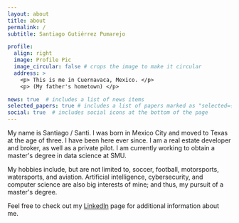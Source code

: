 ```yaml
---
layout: about
title: about
permalink: /
subtitle: Santiago Gutiérrez Pumarejo

profile:
  align: right
  image: Profile Pic
  image_circular: false # crops the image to make it circular
  address: >
    <p> This is me in Cuernavaca, Mexico. </p>
    <p> (My father's hometown) </p>

news: true  # includes a list of news items
selected_papers: true # includes a list of papers marked as "selected={true}"
social: true  # includes social icons at the bottom of the page
---
```


My name is Santiago / Santi. I was born in Mexico City and moved to Texas at the age of three. I have been here ever since. I am a real estate developer and broker, as well as a private pilot. I am currently working to obtain a master's degree in data science at SMU.

My hobbies include, but are not limited to, soccer, football, motorsports, watersports, and aviation. Artificial intelligence, cybersecurity, and computer science are also big interests of mine; and thus, my pursuit of a master's degree.

Feel free to check out my [LinkedIn](https://www.linkedin.com/in/santiagogutierrezpumarejo/) page for additional information about me.